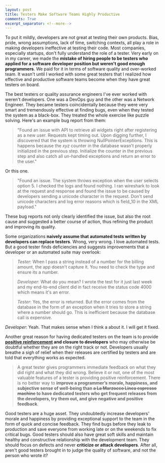 ```yaml
---
layout: post
title: Testers Make Software Teams Highly Productive
comments: True
excerpt_separator: <!--more-->
---
```


To put it mildly, developers are not great at testing their own products. Bias, pride, wrong assumptions, lack of time, switching contexts, all play a role in making developers ineffective at testing their code. Most companies, especially startups, don't fully understand the role of a tester. Very early on in my career, we made the **mistake of hiring people to be testers who applied for a software developer position but weren't good enough programmers**. We paid for it in terms of software quality and over-worked team. It wasn't until I worked with some great testers that I realized how effective and productive software teams become when they have great testers on board.

<!--more-->

The best testers or quality assurance engineers I've ever worked with weren't developers. One was a DevOps guy and the other was a Network Engineer. They became testers coincidentally because they were very smart and tremendously effective at finding bugs, even when they tested the system as a black-box. They treated the whole exercise like puzzle solving. Here's an example bug report from them:

> "Found an issue with API to retrieve all widgets right after registering as a new user. Requests kept timing out. Upon digging further, I discovered that the system is throwing NullPointerExceptions. This is happens because the *xyz* counter in the database wasn't properly initialized in the previous step. Initialize the counter in the previous step and also catch all un-handled exceptions and return an error to the user."

Or this one.

> "Found an issue. The system throws exception when the user selects option 5. I checked the logs and found nothing. I ran wireshark to look at the request and response and found the issue to be caused by developers sending a unicode character in the request. Don't send unicode characters and log error reasons which is field_10 in the XML payload."

These bug reports not only clearly identified the issue, but also the root cause and suggested a better course of action, thus refining the product and improving its quality.

Some organizations **naively assume that automated tests written by developers can replace testers**. Wrong, very wrong. I love automated tests. But a good tester finds deficiencies and suggests improvements that a developer or an automated suite may overlook:

> *Tester*: When I pass a string instead of a number for the billing amount, the app doesn't capture it. You need to check the type and ensure its a number.
>
> *Developer*: What do you mean? I wrote the test for it just last week and my end-to-end client did in fact receive the status code 4000 which means it's an error.
>
> *Tester*: Yes, the error is returned. But the error comes from the database in the form of an exception when it tries to store a string where a number should go. This is inefficient because the database call is expensive.
>
*Developer*: Yeah. That makes sense when I think a about it. I will get it fixed.

Another great reason for having dedicated testers on the team is to provide **[positive reinforcement](https://www.joelonsoftware.com/2010/01/26/why-testers/) and closure to developers** who may otherwise be doubtful whether they are on the right track or not. Developers usually breathe a sigh of relief when their releases are certified by testers and are told that everything works as expected.

> A great tester gives programmers immediate feedback on what they did right and what they did wrong. Believe it or not, one of the most valuable features of a tester is providing positive reinforcement. There is no better way to **improve a programmer’s morale, happiness, and subjective sense of well-being than ~~a La Marzocco Linea espresso machine~~ to have dedicated testers who get frequent releases from the developers, try them out, and give negative and positive feedback**.

Good testers are a huge asset. They undoubtedly increase developers' morale and happiness by providing exceptional support to the team in the form of quick and concise feedback. They find bugs before they leak to production and save everyone from working late or on the weekends to fix critical bugs. Good testers should also have great soft skills and maintain healthy and constructive relationship with the development team. They should focus on defects and never **criticize or attack developers**. After all, aren't good testers brought in to judge the quality of software, and not the person who wrote it?
